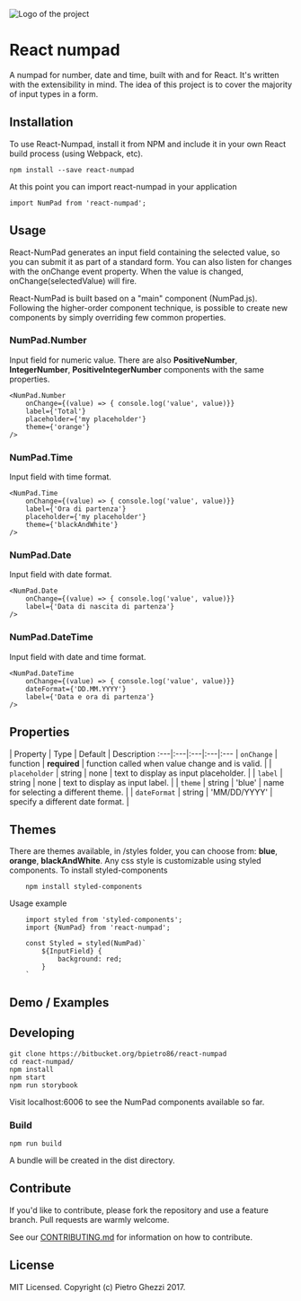 ![Logo of the project](https://bitbucket.org/bpietro86/react-numpad/raw/master/logo.png)

# React numpad
A numpad for number, date and time, built with and for React.
It's written with the extensibility in mind. The idea of this project is to cover the majority of input types in a form.

## Installation
To use React-Numpad, install it from NPM and include it in your own React build process (using Webpack, etc).

```shell
npm install --save react-numpad
```

At this point you can import react-numpad in your application

```shell
import NumPad from 'react-numpad';
```

## Usage
React-NumPad generates an input field containing the selected value, so you can submit it as part of a standard form. You can also listen for changes with the onChange event property.
When the value is changed, onChange(selectedValue) will fire.

React-NumPad is built based on a "main" component (NumPad.js). Following the higher-order component technique, is possible to create new components by simply overriding few common properties.

### NumPad.Number
Input field for numeric value. There are also **PositiveNumber**, **IntegerNumber**, **PositiveIntegerNumber** components with the same properties.

```shell
<NumPad.Number 
    onChange={(value) => { console.log('value', value)}} 
    label={'Total'}
    placeholder={'my placeholder'}
    theme={'orange'}
/>
```

### NumPad.Time
Input field with time format.
```shell
<NumPad.Time 
    onChange={(value) => { console.log('value', value)}}
    label={'Ora di partenza'} 
    placeholder={'my placeholder'}
    theme={'blackAndWhite'}
/>
```

### NumPad.Date
Input field with date format.
```shell
<NumPad.Date 
    onChange={(value) => { console.log('value', value)}} 
    label={'Data di nascita di partenza'} 
/>
```

### NumPad.DateTime
Input field with date and time format.
```shell
<NumPad.DateTime 
    onChange={(value) => { console.log('value', value)}} 
    dateFormat={'DD.MM.YYYY'}
    label={'Data e ora di partenza'}
/>
```

## Properties
| Property | Type | Default | Description
:---|:---|:---|:---|:---
| `onChange` | function | **required** | function called when value change and is valid. |
| `placeholder` | string | none | text to display as input placeholder. |
| `label` | string | none | text to display as input label. |
| `theme` | string | 'blue' | name for selecting a different theme. |
| `dateFormat` | string | 'MM/DD/YYYY' | specify a different date format. |

## Themes
There are themes available, in /styles folder, you can choose from: **blue**, **orange**, **blackAndWhite**. 
Any css style is customizable using styled components.
To install styled-components
```shell
    npm install styled-components
```

Usage example
```shell
    import styled from 'styled-components';
    import {NumPad} from 'react-numpad';    

    const Styled = styled(NumPad)`
        ${InputField} {
            background: red;
        }
    `
```

## Demo / Examples

## Developing
```shell
git clone https://bitbucket.org/bpietro86/react-numpad
cd react-numpad/
npm install
npm start
npm run storybook
```

Visit localhost:6006 to see the NumPad components available so far.

### Build
```shell
npm run build
```

A bundle will be created in the dist directory.

## Contribute
If you'd like to contribute, please fork the repository and use a feature
branch. Pull requests are warmly welcome.

See our [CONTRIBUTING.md](https://bitbucket.org/bpietro86/react-numpad/raw/master/CONTRIBUTING.md) for information on how to contribute.

## License
MIT Licensed. Copyright (c) Pietro Ghezzi 2017.